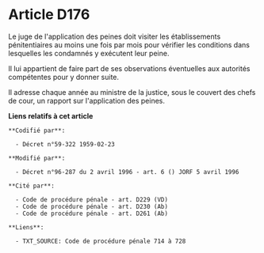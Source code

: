 # Article D176

Le juge de l'application des peines doit visiter les établissements pénitentiaires au moins une fois par mois pour vérifier
les conditions dans lesquelles les condamnés y exécutent leur peine.

Il lui appartient de faire part de ses observations éventuelles aux autorités compétentes pour y donner suite.

Il adresse chaque année au ministre de la justice, sous le couvert des chefs de cour, un rapport sur l'application des
peines.

**Liens relatifs à cet article**

	**Codifié par**:

	  - Décret n°59-322 1959-02-23

	**Modifié par**:

	  - Décret n°96-287 du 2 avril 1996 - art. 6 () JORF 5 avril 1996

	**Cité par**:

	  - Code de procédure pénale - art. D229 (VD)
	  - Code de procédure pénale - art. D230 (Ab)
	  - Code de procédure pénale - art. D261 (Ab)

	**Liens**:

	  - TXT_SOURCE: Code de procédure pénale 714 à 728
